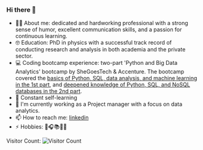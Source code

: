 ### Hi there 👋
- 👩‍💻 About me: dedicated and hardworking professional with a strong sense of humor, excellent communication skills, and a passion for continuous learning.
- 🤓 Education: PhD in physics with a successful track record of conducting research and analysis in both academia and the private sector.
- 💻 Coding bootcamp experience: two-part 'Python and Big Data Analytics' bootcamp by SheGoesTech & Accenture. The bootcamp covered the [basics of Python, SQL, data analysis, and machine learning in the 1st part](https://github.com/uktukt/SheGoesTech_22), and [deepened knowledge of Python, SQL, and NoSQL databases in the 2nd part](https://github.com/uktukt/Python_SheGoesTech_23_2nd_part).
- 🌱 Constant self-learning
- 🔭 I'm currently working as a Project manager with a focus on data analytics.
- 📫 How to reach me: [linkedin](https://www.linkedin.com/in/dovile-meskauskaite-5a0a3967/)
- ⚡ Hobbies: 🦮🎧📚🚴‍♀️

Visitor Count:
![Visitor Count](https://profile-counter.glitch.me/uktukt/count.svg)

